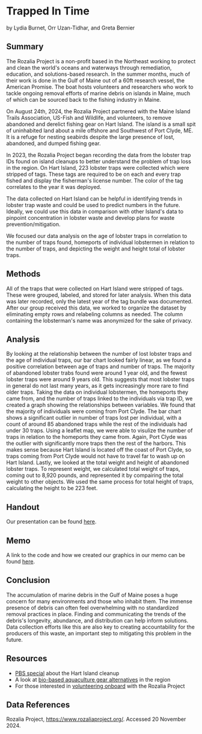 Trapped In Time
================
by Lydia Burnet, Orr Uzan-Tidhar, and Greta Bernier

## Summary

The Rozalia Project is a non-profit based in the Northeast working to protect and clean the world's oceans and waterways through remediation, education, and solutions-based research. In the summer months, much of their work is done in the Gulf of Maine out of a 60ft research vessel, the American Promise. The boat hosts volunteers and researchers who work to tackle ongoing removal efforts of marine debris on islands in Maine, much of which can be sourced back to the fishing industry in Maine. 

On August 24th, 2024, the Rozalia Project partnered with the Maine Island Trails Association,
US-Fish and Wildlife, and volunteers, to remove abandoned and derelict fishing gear on Hart Island. The island is a small spit of uninhabited land about a mile offshore and Southwest of Port Clyde, ME. It is a refuge for nesting seabirds despite the large presence of lost, abandoned, and dumped fishing gear. 

In 2023, the Rozalia Project began recording the data from the lobster trap IDs found on island cleanups to better understand the problem of trap loss in the region. On Hart Island, 223 lobster traps were collected which were stripped of tags. These tags are required to be on each and every trap fished and display the fisherman's license number. The color of the tag correlates to the year it was deployed.  

The data collected on Hart Island can be helpful in identifying trends in lobster trap waste and could be used to predict numbers in the future. Ideally, we could use this data in comparison with other Island's data to pinpoint concentration in lobster waste and develop plans for waste prevention/mitigation.


We focused our data analysis on the age of lobster traps in correlation to the number of traps found, homeports of individual lobstermen in relation to the number of traps, and depicting the weight and height total of lobster traps.

## Methods 

All of the traps that were collected on Hart Island were stripped of tags. These were grouped, labeled, and stored for later analysis. When this data was later recorded, only the latest year of the tag bundle was documented. After our group received this data, we worked to organize the dataset by eliminating empty rows and relabeling columns as needed. The column containing the lobsterman's name was anonymized for the sake of privacy. 


## Analysis 

By looking at the relationship between the number of lost lobster traps and the age of individual traps, our bar chart looked fairly linear, as we found a positive correlation between age of traps and number of traps. The majority of abandoned lobster trabs found were around 1 year old, and the fewest lobster traps were around 9 years old. This suggests that most lobster traps in general do not last many years, as it gets increasingly more rare to find older traps. Taking the data on individual lobstermen, the homeports they came from, and the number of traps linked to the individuals via trap ID, we created a graph showing the relationships between variables. We found that the majority of individuals were coming from Port Clyde. The bar chart shows a significant outlier in number of traps lost per individual, with a count of around 85 abandoned traps while the rest of the individuals had under 30 traps. Using a leaflet map, we were able to visulize the number of traps in relation to the homeports they came from. Again, Port Clyde was the outlier with significantly more traps then the rest of the harbors. This makes sense because Hart Island is located off the coast of Port Clyde, so traps coming from Port Clyde would not have to travel far to wash up on Hart Island. Lastly, we looked at the total weight and height of abandoned lobster traps. To represent weight, we calculated total weight of traps, coming out to 8,920 pounds, and represented it by compairing the total weight to other objects. We used the same process for total height of traps, calculating the height to be 223 feet. 

## Handout

Our presentation can be found [here](https://www.canva.com/design/DAGWTc8aZeg/sScVJIVu-qXnDUHvACw00g/view?utm_content=DAGWTc8aZeg&utm_campaign=designshare&utm_medium=link&utm_source=editor).

## Memo

A link to the code and how we created our graphics in our memo can be found [here](https://es-1085.github.io/f2024-ds1-project-big-harts/memo/memo.html).

## Conclusion 

The accumulation of marine debris in the Gulf of Maine poses a huge concern for many environments and those who inhabit them. The immense presence of debris can often feel overwhelming with no standardized removal practices in place. Finding and communicating the trends of the debris's longevity, abundance, and distribution can help inform solutions. Data collection efforts like this are also key to creating accountability for the producers of this waste, an important step to mitigating this problem in the future.


## Resources 

- [PBS special](https://www.pbs.org/newshour/show/ghost-gear-piles-up-in-the-gulf-of-maine-amid-plastic-onslaught-on-oceans) about the Hart Island cleanup
- A look at [bio-based aquaculture gear alternatives](https://news.mongabay.com/2024/10/startups-replace-plastics-with-mushrooms-in-the-seafood-industry/) in the region 
- For those interested in [volunteering onboard](https://www.rozaliaproject.org/jump-in) with the Rozalia Project 

## Data References

Rozalia Project, https://www.rozaliaproject.org/. Accessed 20 November 2024.

